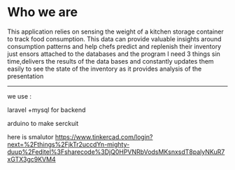 <h1> Who we are </h1>
This application relies on sensing the weight of a kitchen storage container to track food consumption. This data can provide valuable insights around consumption patterns and help chefs predict and replenish their inventory just ensors attached to the databases and the program I need 3 things sin time,delivers the results of the data bases and constantly updates them easily to see the state of the inventory as it provides analysis of the presentation

<hr>
we use : 


laravel +mysql for backend 



arduino to make serckuit


here is smalutor
https://www.tinkercad.com/login?next=%2Fthings%2FjkTr2uccdYn-mighty-duup%2Feditel%3Fsharecode%3DjQ0HPVNRbVodsMKsnxsdT8palyNKuR7xGTX3gc9KVM4
